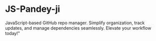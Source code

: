 # JS-Pandey-ji
JavaScript-based GitHub repo manager. Simplify organization, track updates, and manage dependencies seamlessly. Elevate your workflow today!"
